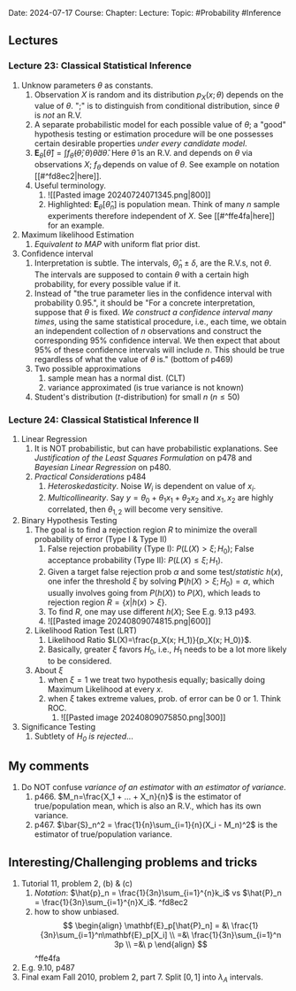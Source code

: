 Date: 2024-07-17
Course:
Chapter: 
Lecture: 
Topic: #Probability #Inference 

## Lectures
### Lecture 23: Classical Statistical Inference
1. Unknow parameters $\theta$ as constants. 
	1. Observation $X$ is random and its distribution $p_X(x;\theta)$ depends on the value of $\theta$. ";" is to distinguish from conditional distribution, since $\theta$ is *not* an R.V.
	2. A separate probabilistic model for each possible value of $\theta$; a "good" hypothesis testing or estimation procedure will be one possesses certain desirable properties *under every candidate model*.
	3. $\mathbf{E}_{\theta}[\hat{\theta}]=\int f_{\hat{\theta}}(\hat{\theta}; \theta) \hat{\theta} d\hat{\theta}$. Here $\hat{\theta}$ is an R.V. and depends on $\theta$ via observations $X$; $f_{\hat{\theta}}$ depends on value of $\theta$. See example on notation [[#^fd8ec2|here]].
	4. Useful terminology.
		1. ![[Pasted image 20240724071345.png|800]]
		2. Highlighted: $\mathbf{E}_{\theta}[\hat{\theta}_n]$ is population mean. Think of many $n$ sample experiments therefore independent of $X$. See [[#^ffe4fa|here]] for an example. 
2. Maximum likelihood Estimation
	1. *Equivalent to MAP* with uniform flat prior dist.
3. Confidence interval
	1. Interpretation is subtle. The intervals, $\hat{\Theta}_n \pm \delta$, are the R.V.s, not $\theta$. The intervals are supposed to contain $\theta$ with a certain high probability, for every possible value if it.
	2. Instead of "the true parameter lies in the confidence interval with probability 0.95.", it should be "For a concrete interpretation, suppose that $\theta$ is fixed. *We construct a confidence interval many times*, using the same statistical procedure, i.e., each time, we obtain an independent collection of $n$ observations and construct the corresponding $95\%$ confidence interval. We then expect that about $95\%$ of these confidence intervals will include $n$. This should be true regardless of what the value of $\theta$ is." (bottom of p469)
	3. Two possible approximations
		1. sample mean has a normal dist. (CLT)
		2. variance approximated (is true variance is not known)
	4. Student's distribution ($t$-distribution) for small $n$ ($n\le 50$) 
### Lecture 24: Classical Statistical Inference II
1. Linear Regression
	1. It is NOT probabilistic, but can have probabilistic explanations. See *Justification of the Least Squares Formulation* on p478 and *Bayesian Linear Regression* on p480.
	2. *Practical Considerations* p484
		1. *Heteroskedasticity*. Noise $W_i$ is dependent on value of $x_i$.
		2. *Multicollinearity*. Say $y=\theta_0 + \theta_1 x_1 + \theta_2 x_2$ and $x_1, x_2$ are highly correlated, then $\theta_{1,2}$ will become very sensitive.
2. Binary Hypothesis Testing
	1. The goal is to find a rejection region $R$ to minimize the overall probability of error (Type I & Type II)
		1. False rejection probability (Type I): $P(L(X)>\xi; H_0)$; False acceptance probability (Type II): $P(L(X)\le\xi; H_1)$.
		2. Given a target false rejection prob $\alpha$ and some test/*statistic* $h(x)$, one infer the threshold $\xi$ by solving $\mathbf{P}(h(X)>\xi; H_0) = \alpha$, which usually involves going from $P(h(X))$ to $P(X)$, which leads to rejection region $R=\{x|h(x)>\xi\}$. 
		3. To find $R$, one may use different $h(X)$; See E.g. 9.13 p493.
		4. ![[Pasted image 20240809074815.png|600]]
	2. Likelihood Ration Test (LRT)
		1. Likelihood Ratio $L(X)=\frac{p_X(x; H_1)}{p_X(x; H_0)}$.
		2.  Basically, greater $\xi$ favors $H_0$, i.e., $H_1$ needs to be a lot more likely to be considered.
	3. About $\xi$
		1. when $\xi=1$ we treat two hypothesis equally; basically doing Maximum Likelihood at every $x$.
		2. when $\xi$ takes extreme values, prob. of error can be 0 or 1. Think ROC.
			1. ![[Pasted image 20240809075850.png|300]]
3. Significance Testing
	1. Subtlety of *$H_0$ is rejected*...
## My comments
1. Do NOT confuse *variance of an estimator* with *an estimator of variance*.
	1. p466. $M_n=\frac{X_1 + ... + X_n}{n}$ is the estimator of true/population mean, which is also an R.V., which has its own variance.
	2. p467. $\bar{S}_n^2 = \frac{1}{n}\sum_{i=1}{n}(X_i - M_n)^2$ is the estimator of true/population variance.
## Interesting/Challenging problems and tricks
1. Tutorial 11, problem 2, (b) & (c)
	1. *Notation*: $\hat{p}_n = \frac{1}{3n}\sum_{i=1}^{n}k_i$ vs $\hat{P}_n = \frac{1}{3n}\sum_{i=1}^{n}X_i$. ^fd8ec2
	2. how to show unbiased. $$
		\begin{align}
		\mathbf{E}_p[\hat{P}_n] = &\ \frac{1}{3n}\sum_{i=1}^n\mathbf{E}_p[X_i] \\
		=&\ \frac{1}{3n}\sum_{i=1}^n 3p \\
		=&\ p
		\end{align}
		$$ ^ffe4fa
2. E.g. 9.10, p487
3. Final exam Fall 2010, problem 2, part 7. Split $[0,1]$ into $\lambda_A$ intervals.